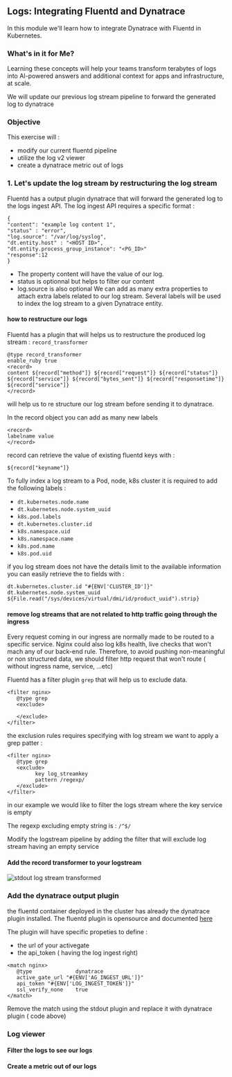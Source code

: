 ## Logs: Integrating Fluentd and Dynatrace

In this module we'll learn how to integrate Dynatrace with Fluentd in Kubernetes.

### What's in it for Me?
Learning these concepts will help your teams transform terabytes of logs into AI-powered answers and additional context for apps and infrastructure, at scale. 

We will update our previous log stream pipeline to forward the generated log to dynatrace

### Objective
This exercise will :
* modify our current fluentd pipeline
* utilize the log v2 viewer
* create a dynatrace metric out of logs

### 1. Let's update the log stream by restructuring the log stream

Fluentd has a output plugin dynatrace that will forward the generated log to the logs ingest API.
The log ingest API requires a specific format :
 ```
{
"content": "example log content 1",
"status" : "error",
"log.source": "/var/log/syslog",
"dt.entity.host" : "<HOST ID>",
"dt.entity.process_group_instance": "<PG_ID>"
"response":12
}
 ```
* The property content will have the value of our log.
* status is optionnal but helps to filter our content
* log.source is also optional
We can add as many extra properties to attach extra labels related to our log stream.
Several labels will be used to index the log stream to a given Dynatrace entity.
  
#### how to restructure our logs 

Fluentd has a plugin that will helps us to restructure the produced log stream : `record_transformer`
 ```
@type record_transformer
enable_ruby true
<record>
content ${record["method"]} ${record["request"]} ${record["status"]} ${record["service"]} ${record["bytes_sent"]} ${record["responsetime"]} ${record["service"]}
</record>
 ```
<record></record> will help us to re structure our log stream before sending it to dynatrace.

In the record object you can add as many new labels
 ```
<record>
labelname value
</record>
 ```
record can retrieve the value of existing fluentd keys with :
 ```
${record["keyname"]}
 ```
To fully index a log stream to a Pod, node, k8s cluster it is required to add the following labels :
* `dt.kubernetes.node.name`
* `dt.kubernetes.node.system_uuid` 
* `k8s.pod.labels`
* `dt.kubernetes.cluster.id` 
* `k8s.namespace.uid`
* `k8s.namespace.name`
* `k8s.pod.name` 
* `k8s.pod.uid` 

if you log stream does not have the details limit to the available information
you can easily retrieve the to fields with :
 ```
dt.kubernetes.cluster.id "#{ENV['CLUSTER_ID']}"
dt.kubernetes.node.system_uuid ${File.read("/sys/devices/virtual/dmi/id/product_uuid").strip}
 ```
#### remove log streams that are not related to http traffic going through the ingress

Every request coming in our ingress are normally made to be routed to a specific service.
Nginx could also log k8s health, live checks that won't mach any of our back-end rule.
Therefore, to avoid pushing non-meaningful or non structured data, we should filter http request that won't route ( without ingress name, service, ...etc)

Fluentd has a filter plugin `grep` that will help us to exclude data.
 ```
<filter nginx>
    @type grep
    <exclude>
           
    </exclude>
</filter>
 ```
the exclusion rules requires specifying with log stream we want to apply a grep patter :
 ```
<filter nginx>
    @type grep
    <exclude>
          key log_streamkey
          pattern /regexp/
    </exclude>
</filter>
 ```
in our example we would like to filter the logs stream where the key service is empty

The regexp excluding empty string is : `/^$/`

Modify the logstream pipeline by adding the filter that will exclude log stream having an empty service

#### Add the record transformer to your logstream 
![stdout log stream transformed](../../assets/images/dt_fluentd_record_transformer.png)

### Add the dynatrace output plugin

the fluentd container deployed in the cluster has already the dynatrace plugin installed.
The fluentd plugin is opensource and documented [here](https://github.com/dynatrace-oss/fluent-plugin-dynatrace)

The plugin will have specific propeties to define :
* the url of your activegate
* the api_token ( having the log ingest right)
 ```
<match nginx>
    @type              dynatrace
    active_gate_url "#{ENV['AG_INGEST_URL']}"
    api_token "#{ENV['LOG_INGEST_TOKEN']}"
    ssl_verify_none    true
</match>
 ```
Remove the match using the stdout plugin and replace it with dynatrace plugin ( code above)

### Log viewer

#### Filter the logs to see our logs

#### Create a metric out of our logs

